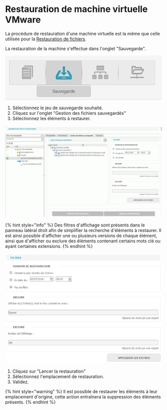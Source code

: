 # Restauration de machine virtuelle VMware

La procédure de restauration d'une machine virtuelle est la même que celle utilisée pour la [Restauration de fichiers](https://docs.wooxo.fr/yb-ug/~/edit/drafts/-LQY2yMQRzvgGj5G0ZCF/restauration/restauration-de-fichiers).

 La restauration de la machine s'effectue dans l'onglet "Sauvegarde".

![](../.gitbook/assets/onglet-sauvegarde.PNG)

1. Sélectionnez le jeu de sauvegarde souhaité.
2. Cliquez sur l'onglet "Gestion des fichiers sauvegardés"
3. Sélectionnez les éléments à restaurer.

![](../.gitbook/assets/sauvegarde_virtuelle%20%281%29.gif)

{% hint style="info" %}
Des filtres d'affichage sont présents dans le panneau latéral droit afin de simplifier la recherche d'éléments à restaurer. Il est ainsi possible d'afficher une ou plusieurs versions de chaque élément, ainsi que d'afficher ou exclure des éléments contenant certains mots clé ou ayant certaines extensions.
{% endhint %}

![](../.gitbook/assets/restauration-filtres.PNG)

1. Cliquez sur "Lancer la restauration" 
2. Sélectionnez l'emplacement de restauration. 
3. Validez.

{% hint style="warning" %}
Il est possible de restaurer les éléments à leur emplacement d'origine, cette action entraînera la suppression des éléments présents.
{% endhint %}



